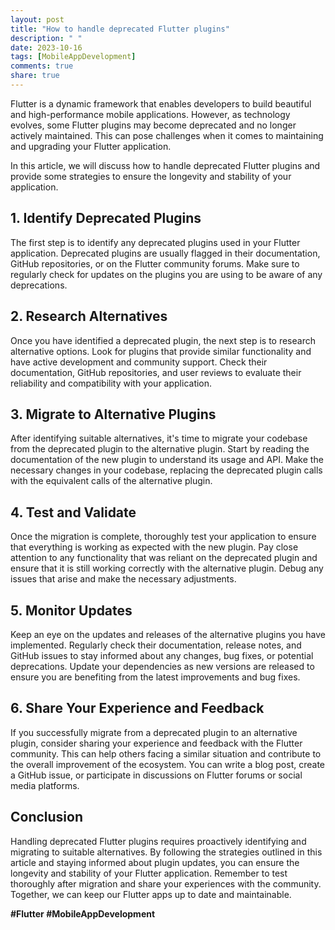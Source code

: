 ```yaml
---
layout: post
title: "How to handle deprecated Flutter plugins"
description: " "
date: 2023-10-16
tags: [MobileAppDevelopment]
comments: true
share: true
---
```


Flutter is a dynamic framework that enables developers to build beautiful and high-performance mobile applications. However, as technology evolves, some Flutter plugins may become deprecated and no longer actively maintained. This can pose challenges when it comes to maintaining and upgrading your Flutter application.

In this article, we will discuss how to handle deprecated Flutter plugins and provide some strategies to ensure the longevity and stability of your application.

## 1. Identify Deprecated Plugins

The first step is to identify any deprecated plugins used in your Flutter application. Deprecated plugins are usually flagged in their documentation, GitHub repositories, or on the Flutter community forums. Make sure to regularly check for updates on the plugins you are using to be aware of any deprecations.

## 2. Research Alternatives

Once you have identified a deprecated plugin, the next step is to research alternative options. Look for plugins that provide similar functionality and have active development and community support. Check their documentation, GitHub repositories, and user reviews to evaluate their reliability and compatibility with your application.

## 3. Migrate to Alternative Plugins

After identifying suitable alternatives, it's time to migrate your codebase from the deprecated plugin to the alternative plugin. Start by reading the documentation of the new plugin to understand its usage and API. Make the necessary changes in your codebase, replacing the deprecated plugin calls with the equivalent calls of the alternative plugin.

## 4. Test and Validate

Once the migration is complete, thoroughly test your application to ensure that everything is working as expected with the new plugin. Pay close attention to any functionality that was reliant on the deprecated plugin and ensure that it is still working correctly with the alternative plugin. Debug any issues that arise and make the necessary adjustments.

## 5. Monitor Updates

Keep an eye on the updates and releases of the alternative plugins you have implemented. Regularly check their documentation, release notes, and GitHub issues to stay informed about any changes, bug fixes, or potential deprecations. Update your dependencies as new versions are released to ensure you are benefiting from the latest improvements and bug fixes.

## 6. Share Your Experience and Feedback

If you successfully migrate from a deprecated plugin to an alternative plugin, consider sharing your experience and feedback with the Flutter community. This can help others facing a similar situation and contribute to the overall improvement of the ecosystem. You can write a blog post, create a GitHub issue, or participate in discussions on Flutter forums or social media platforms.

## Conclusion

Handling deprecated Flutter plugins requires proactively identifying and migrating to suitable alternatives. By following the strategies outlined in this article and staying informed about plugin updates, you can ensure the longevity and stability of your Flutter application. Remember to test thoroughly after migration and share your experiences with the community. Together, we can keep our Flutter apps up to date and maintainable.

**#Flutter #MobileAppDevelopment**